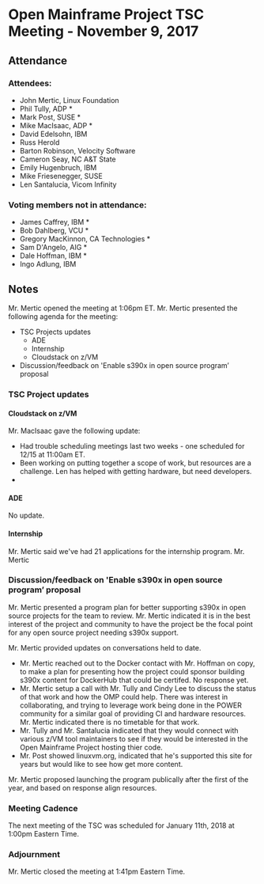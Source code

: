 # Open Mainframe Project TSC Meeting - November 9, 2017

## Attendance

### Attendees:

  * John Mertic, Linux Foundation
  * Phil Tully, ADP *
  * Mark Post, SUSE *
  * Mike MacIsaac, ADP *
  * David Edelsohn, IBM
  * Russ Herold
  * Barton Robinson, Velocity Software
  * Cameron Seay, NC A&T State
  * Emily Hugenbruch, IBM
  * Mike Friesenegger, SUSE
  * Len Santalucia, Vicom Infinity

### Voting members not in attendance:

  * James Caffrey, IBM *
  * Bob Dahlberg, VCU *
  * Gregory MacKinnon, CA Technologies *
  * Sam D'Angelo, AIG *
  * Dale Hoffman, IBM *
  * Ingo Adlung, IBM

## Notes

Mr. Mertic opened the meeting at 1:06pm ET. Mr. Mertic presented the following agenda for the meeting:

  * TSC Projects updates
    * ADE
    * Internship
    * Cloudstack on z/VM
  * Discussion/feedback on 'Enable s390x in open source program’ proposal

### TSC Project updates

#### Cloudstack on z/VM

Mr. MacIsaac gave the following update:

- Had trouble scheduling meetings last two weeks - one scheduled for 12/15 at 11:00am ET.
- Been working on putting together a scope of work, but resources are a challenge. Len has helped with getting hardware, but need developers.
-

#### ADE

No update.

#### Internship

Mr. Mertic said we've had 21 applications for the internship program. Mr. Mertic

### Discussion/feedback on 'Enable s390x in open source program’ proposal

Mr. Mertic presented a program plan for better supporting s390x in open source projects for the team to review. Mr. Mertic indicated it is in the best interest of the project and community to have the project be the focal point for any open source project needing s390x support.

Mr. Mertic provided updates on conversations held to date.

* Mr. Mertic reached out to the Docker contact with Mr. Hoffman on copy, to make a plan for presenting how the project could sponsor building s390x content for DockerHub that could be certifed. No response yet.
* Mr. Mertic setup a call with Mr. Tully and Cindy Lee to discuss the status of that work and how the OMP could help. There was interest in collaborating, and trying to leverage work being done in the POWER community for a similar goal of providing CI and hardware resources. Mr. Mertic indicated there is no timetable for that work.
* Mr. Tully and Mr. Santalucia indicated that they would connect with various z/VM tool maintainers to see if they would be interested in the Open Mainframe Project hosting thier code.
* Mr. Post showed linuxvm.org, indicated that he's supported this site for years but would like to see how get more content.

Mr. Mertic proposed launching the program publically after the first of the year, and based on response align resources.

### Meeting Cadence

The next meeting of the TSC was scheduled for January 11th, 2018 at 1:00pm Eastern Time.

### Adjournment

Mr. Mertic closed the meeting at 1:41pm Eastern Time.
